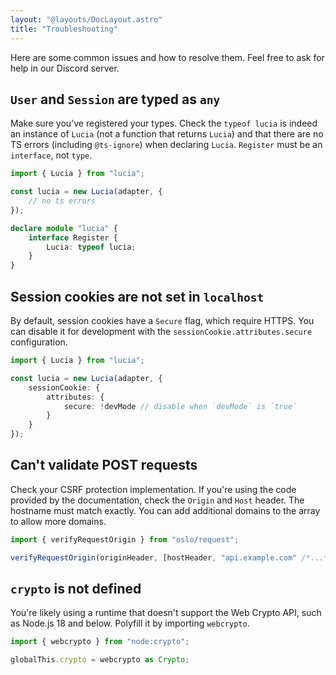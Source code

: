 ```yaml
---
layout: "@layouts/DocLayout.astro"
title: "Troubleshooting"
---
```


Here are some common issues and how to resolve them. Feel free to ask for help in our Discord server.

## `User` and `Session` are typed as `any`

Make sure you've registered your types. Check the `typeof lucia` is indeed an instance of `Lucia` (not a function that returns `Lucia`) and that there are no TS errors (including `@ts-ignore`) when declaring `Lucia`. `Register` must be an `interface`, not `type`.

```ts
import { Lucia } from "lucia";

const lucia = new Lucia(adapter, {
	// no ts errors
});

declare module "lucia" {
	interface Register {
		Lucia: typeof lucia;
	}
}
```

## Session cookies are not set in `localhost`

By default, session cookies have a `Secure` flag, which require HTTPS. You can disable it for development with the `sessionCookie.attributes.secure` configuration.

```ts
import { Lucia } from "lucia";

const lucia = new Lucia(adapter, {
	sessionCookie: {
		attributes: {
			secure: !devMode // disable when `devMode` is `true`
		}
	}
});
```

## Can't validate POST requests

Check your CSRF protection implementation. If you're using the code provided by the documentation, check the `Origin` and `Host` header. The hostname must match exactly. You can add additional domains to the array to allow more domains.

```ts
import { verifyRequestOrigin } from "oslo/request";

verifyRequestOrigin(originHeader, [hostHeader, "api.example.com" /*...*/]);
```

## `crypto` is not defined

You're likely using a runtime that doesn't support the Web Crypto API, such as Node.js 18 and below. Polyfill it by importing `webcrypto`.

```ts
import { webcrypto } from "node:crypto";

globalThis.crypto = webcrypto as Crypto;
```
